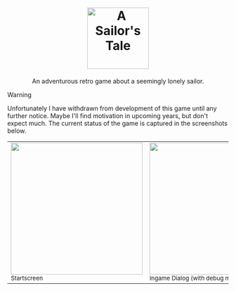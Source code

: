 <h1 align="center">
  <picture>
    <source media="(prefers-color-scheme: dark)" srcset="https://github.com/user-attachments/assets/27d7f6b0-67ec-4054-b2a4-bc638f9177f2">
    <img alt="A Sailor's Tale" src="https://github.com/user-attachments/assets/929122d2-653e-42a1-9dd6-9d84b68c4cbc" height="140px">
  </picture>
</h1>

<p align="center">An adventurous retro game about a seemingly lonely sailor.</p>

> [!WARNING]
> Unfortunately I have withdrawn from development of this game until any further notice.
> Maybe I'll find motivation in upcoming years, but don't expect much.
> The current status of the game is captured in the screenshots below.



<table border="0">
 <tr>
    <td>
      <img src="https://github.com/user-attachments/assets/ce0e5ac5-12ec-4bed-8071-02c30d59844a" width="300px" />
      <br/>
      <sub>Startscreen</sub>
    </td>
    <td>
      <img src="https://github.com/user-attachments/assets/c62abc3f-52d4-4d09-aec2-3b84a08f6774" width="300px" />
      <br/>
      <sub>Ingame Dialog (with debug menu)</sub>
    </td>
   <td>
      <img src="https://github.com/user-attachments/assets/982940d2-5c32-47c0-a272-7581091264d6" width="300px" />
      <br/>
      <sub>Inventory Mockup</sub>
    </td>
 </tr>
</table>
